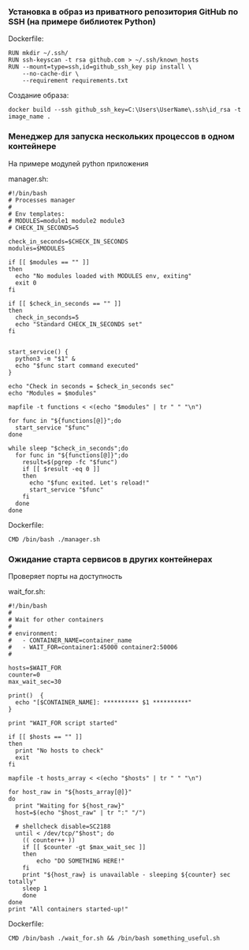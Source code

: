 ### Установка в образ из приватного репозитория GitHub по SSH (на примере библиотек Python)
Dockerfile:
```
RUN mkdir ~/.ssh/
RUN ssh-keyscan -t rsa github.com > ~/.ssh/known_hosts
RUN --mount=type=ssh,id=github_ssh_key pip install \
    --no-cache-dir \
    --requirement requirements.txt
```
Создание образа:
```
docker build --ssh github_ssh_key=C:\Users\UserName\.ssh\id_rsa -t image_name .
```
### Менеджер для запуска нескольких процессов в одном контейнере
На примере модулей python приложения

manager.sh:
```
#!/bin/bash
# Processes manager
#
# Env templates:
# MODULES=module1 module2 module3
# CHECK_IN_SECONDS=5

check_in_seconds=$CHECK_IN_SECONDS
modules=$MODULES

if [[ $modules == "" ]]
then
  echo "No modules loaded with MODULES env, exiting"
  exit 0
fi

if [[ $check_in_seconds == "" ]]
then
  check_in_seconds=5
  echo "Standard CHECK_IN_SECONDS set"
fi


start_service() {
  python3 -m "$1" &
  echo "$func start command executed"
}

echo "Check in seconds = $check_in_seconds sec"
echo "Modules = $modules"

mapfile -t functions < <(echo "$modules" | tr " " "\n")

for func in "${functions[@]}";do
  start_service "$func"
done

while sleep "$check_in_seconds";do
  for func in "${functions[@]}";do
    result=$(pgrep -fc "$func")
    if [[ $result -eq 0 ]]
    then
      echo "$func exited. Let's reload!"
      start_service "$func"
    fi
  done
done
```
Dockerfile:
```
CMD /bin/bash ./manager.sh
```
### Ожидание старта сервисов в других контейнерах
Проверяет порты на доступность

wait_for.sh:
```
#!/bin/bash
#
# Wait for other containers
#
# environment:
#   - CONTAINER_NAME=container_name
#   - WAIT_FOR=container1:45000 container2:50006
#

hosts=$WAIT_FOR
counter=0
max_wait_sec=30

print()  {
  echo "[$CONTAINER_NAME]: ********** $1 **********"
}

print "WAIT_FOR script started"

if [[ $hosts == "" ]]
then
  print "No hosts to check"
  exit
fi

mapfile -t hosts_array < <(echo "$hosts" | tr " " "\n")

for host_raw in "${hosts_array[@]}"
do
  print "Waiting for ${host_raw}"
  host=$(echo "$host_raw" | tr ":" "/")

  # shellcheck disable=SC2188
  until < /dev/tcp/"$host"; do
    (( counter++ ))
    if [[ $counter -gt $max_wait_sec ]]
    then
        echo "DO SOMETHING HERE!"
    fi
    print "${host_raw} is unavailable - sleeping ${counter} sec totally"
    sleep 1
    done
done
print "All containers started-up!"
```

Dockerfile:
```
CMD /bin/bash ./wait_for.sh && /bin/bash something_useful.sh
```
